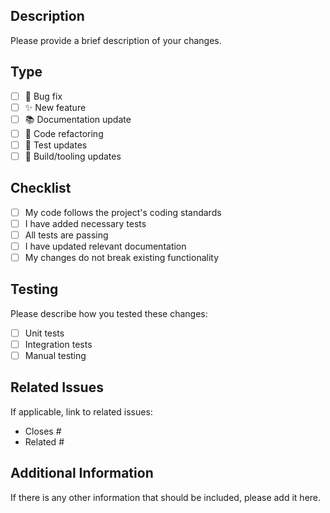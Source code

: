 ## Description

Please provide a brief description of your changes.

## Type

- [ ] 🐛 Bug fix
- [ ] ✨ New feature
- [ ] 📚 Documentation update
- [ ] 🎨 Code refactoring
- [ ] 🧪 Test updates
- [ ] 🔧 Build/tooling updates

## Checklist

- [ ] My code follows the project's coding standards
- [ ] I have added necessary tests
- [ ] All tests are passing
- [ ] I have updated relevant documentation
- [ ] My changes do not break existing functionality

## Testing

Please describe how you tested these changes:

- [ ] Unit tests
- [ ] Integration tests
- [ ] Manual testing

## Related Issues

If applicable, link to related issues:

- Closes #
- Related #

## Additional Information

If there is any other information that should be included, please add it here.
